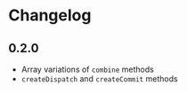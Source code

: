 # Changelog

## 0.2.0
- Array variations of `combine` methods
- `createDispatch` and `createCommit` methods
